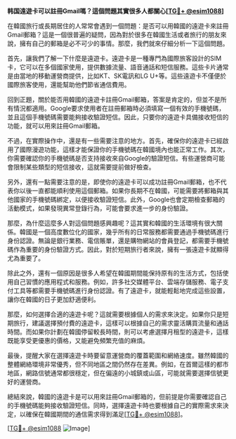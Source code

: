 **韩国遠遊卡可以註冊Gmail嗎？這個問題其實很多人都關心[[TG💪+ @esim1088](https://t.me/s/esim1088)]**

在韓國旅行或長期居住的人常常會遇到一個問題：是否可以用韓國的遠遊卡來註冊Gmail郵箱？這是一個很普遍的疑問，因為對於很多在韓國生活或者旅行的朋友來說，擁有自己的郵箱是必不可少的事情。那麼，我們就來仔細分析一下這個問題。

首先，讓我們了解一下什麼是遠遊卡。遠遊卡是一種專門為國際旅客設計的SIM卡，它可以在多個國家使用，提供數據流量、語音通話和短信服務。這些卡片通常是由當地的移動運營商提供，比如KT、SK電訊和LG U+等。這些遠遊卡不僅便於國際旅客使用，還能幫助他們節省通信費用。

回到正題，關於能否用韓國的遠遊卡註冊Gmail郵箱，答案是肯定的，但並不是所有情況都適用。Google要求使用者在註冊郵箱時必須填寫一個有效的手機號碼，並且這個手機號碼需要能夠接收驗證短信。因此，只要你的遠遊卡具備接收短信的功能，就可以用來註冊Gmail郵箱。

不過，在實際操作中，還是有一些需要注意的地方。首先，確保你的遠遊卡已經啟用了國際漫遊功能，這樣才能保證你的手機號碼在韓國境內也能正常工作。其次，你需要確認你的手機號碼是否支持接收來自Google的驗證短信。有些運營商可能會限制某些類型的短信接收，這就需要提前做好檢查。

另外，還有一點需要注意的是，即使你的遠遊卡可以成功註冊Gmail郵箱，也不代表你以後一直都能順利使用這個郵箱。如果你長期不在韓國，可能需要將郵箱與其他國家的手機號碼綁定，以便接收驗證短信。此外，Google也會定期檢查郵箱的活動模式，如果發現異常登錄行為，可能會要求進一步的身份驗證。

那麼，為什麼這麼多人對這個問題感興趣呢？這其實和韓國的生活環境有很大關係。韓國是一個高度數位化的國家，幾乎所有的日常服務都需要通過手機號碼進行身份認證。無論是銀行業務、電信賬單，還是購物網站的會員登記，都需要手機號碼作為重要的身份驗證方式。因此，對於短期旅行者來說，擁有一張遠遊卡就顯得尤為重要了。

除此之外，還有一個原因是很多人希望在韓國期間能保持原有的生活方式，包括使用自己習慣的應用程式和服務。例如，許多社交媒體平台、雲端存儲服務、電子支付工具等都需要手機號碼進行身份認證。有了遠遊卡，就能輕鬆地完成這些設置，讓你在韓國的日子更加舒適便利。

那麼，如何選擇合適的遠遊卡呢？這就需要根據個人的需求來決定。如果你只是短期旅行，建議選擇預付費的遠遊卡，這樣可以根據自己的需求靈活購買流量和通話時間。而如果你計劃在韓國停留較長時間，則可以考慮選擇月租型的遠遊卡，這樣既能享受更優惠的價格，又能避免頻繁充值的麻煩。

最後，提醒大家在選擇遠遊卡時要留意運營商的覆蓋範圍和網絡速度。雖然韓國的整體網絡環境非常優秀，但不同地區之間仍然存在差異。例如，在首爾這樣的都市地區，網路信號通常都很穩定，但在偏遠的小城鎮或山區，可能就需要選擇信號更好的運營商。

總結來說，韓國的遠遊卡是可以用來註冊Gmail郵箱的，但前提是你需要確認自己的手機號碼能夠接收驗證短信。同時，選擇遠遊卡時也要根據自己的實際需求來決定，以確保在韓國期間的通信需求得到滿足[[TG💪+ @esim1088](https://t.me/s/esim1088)]。

[[TG💪+ @esim1088](https://t.me/s/esim1088) ![Image](https://i.postimg.cc/4NQfJmqS/Snipaste-2025-05-13-00-14-12.png)]